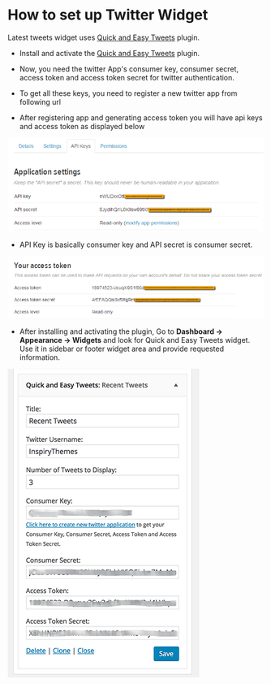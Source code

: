 # How to set up Twitter Widget

Latest tweets widget uses [Quick and Easy Tweets](https://wordpress.org/plugins/quick-and-easy-tweets/) plugin.

- Install and activate the [Quick and Easy Tweets](https://wordpress.org/plugins/quick-and-easy-tweets/) plugin.

- Now, you need the twitter App's consumer key, consumer secret, access token and access token secret for twitter authentication. 

- To get all these keys, you need to register a new twitter app from following url 

- After registering app and generating access token you will have api keys and access token as displayed below 

![RealHomes Documentation](images/widgets/twitter-app-keys.png)

- API Key is basically consumer key and API secret is consumer secret. 

![RealHomes Documentation](images/widgets/access-token.png)

- After installing and activating the plugin, Go to **Dashboard → Appearance → Widgets** and look for Quick and Easy Tweets widget. Use it in sidebar or footer widget area and provide requested information. 

![RealHomes Documentation](images/widgets/twitter-widget.png)